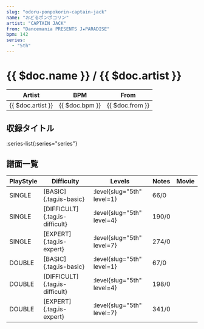 ```yaml
---
slug: "odoru-ponpokorin-captain-jack"
name: "おどるポンポコリン"
artist: "CAPTAIN JACK"
from: "Dancemania PRESENTS J★PARADISE"
bpm: 142
series:
  - "5th"
---
```


# {{ $doc.name }} / {{ $doc.artist }}

|Artist|BPM|From|
|------|---|----|
|{{ $doc.artist }}|{{ $doc.bpm }}|{{ $doc.from }}|

## 収録タイトル

:series-list{:series="series"}

## 譜面一覧

|PlayStyle|Difficulty|Levels|Notes|Movie|
|---------|----------|------|-----|-----|
|SINGLE|[BASIC]{.tag.is-basic}|<div class="field is-grouped is-grouped-multiline">:level{slug="5th" level=1}</div>|66/0||
|SINGLE|[DIFFICULT]{.tag.is-difficult}|<div class="field is-grouped is-grouped-multiline">:level{slug="5th" level=4}</div>|190/0||
|SINGLE|[EXPERT]{.tag.is-expert}|<div class="field is-grouped is-grouped-multiline">:level{slug="5th" level=7}</div>|274/0||
|DOUBLE|[BASIC]{.tag.is-basic}|<div class="field is-grouped is-grouped-multiline">:level{slug="5th" level=1}</div>|67/0||
|DOUBLE|[DIFFICULT]{.tag.is-difficult}|<div class="field is-grouped is-grouped-multiline">:level{slug="5th" level=4}</div>|198/0||
|DOUBLE|[EXPERT]{.tag.is-expert}|<div class="field is-grouped is-grouped-multiline">:level{slug="5th" level=7}</div>|341/0||

